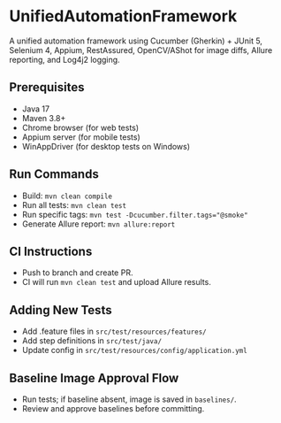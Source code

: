 # UnifiedAutomationFramework

A unified automation framework using Cucumber (Gherkin) + JUnit 5, Selenium 4, Appium, RestAssured, OpenCV/AShot for image diffs, Allure reporting, and Log4j2 logging.

## Prerequisites

- Java 17
- Maven 3.8+
- Chrome browser (for web tests)
- Appium server (for mobile tests)
- WinAppDriver (for desktop tests on Windows)

## Run Commands

- Build: `mvn clean compile`
- Run all tests: `mvn clean test`
- Run specific tags: `mvn test -Dcucumber.filter.tags="@smoke"`
- Generate Allure report: `mvn allure:report`

## CI Instructions

- Push to branch and create PR.
- CI will run `mvn clean test` and upload Allure results.

## Adding New Tests

- Add .feature files in `src/test/resources/features/`
- Add step definitions in `src/test/java/`
- Update config in `src/test/resources/config/application.yml`

## Baseline Image Approval Flow

- Run tests; if baseline absent, image is saved in `baselines/`.
- Review and approve baselines before committing.
